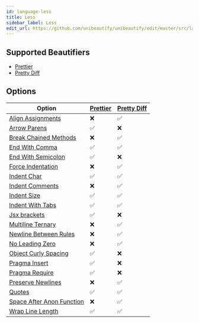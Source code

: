 ```yaml
---
id: language-less
title: Less
sidebar_label: Less
edit_url: https://github.com/unibeautify/unibeautify/edit/master/src/languages.json
---
```

## Supported Beautifiers
- [Prettier](/docs/beautifier-prettier.html)
- [Pretty Diff](/docs/beautifier-pretty-diff.html)
## Options
| Option | [Prettier](/docs/beautifier-prettier.html) | [Pretty Diff](/docs/beautifier-pretty-diff.html) |
| --- | --- | --- |
| [Align Assignments](/docs/option-align-assignments.html) | &#10060; | &#9989; |
| [Arrow Parens](/docs/option-arrow-parens.html) | &#9989; | &#10060; |
| [Break Chained Methods](/docs/option-break-chained-methods.html) | &#10060; | &#9989; |
| [End With Comma](/docs/option-end-with-comma.html) | &#9989; | &#9989; |
| [End With Semicolon](/docs/option-end-with-semicolon.html) | &#9989; | &#10060; |
| [Force Indentation](/docs/option-force-indentation.html) | &#10060; | &#9989; |
| [Indent Char](/docs/option-indent-char.html) | &#9989; | &#9989; |
| [Indent Comments](/docs/option-indent-comments.html) | &#10060; | &#9989; |
| [Indent Size](/docs/option-indent-size.html) | &#9989; | &#9989; |
| [Indent With Tabs](/docs/option-indent-with-tabs.html) | &#9989; | &#9989; |
| [Jsx brackets](/docs/option-jsx-brackets.html) | &#9989; | &#10060; |
| [Multiline Ternary](/docs/option-multiline-ternary.html) | &#10060; | &#9989; |
| [Newline Between Rules](/docs/option-newline-between-rules.html) | &#10060; | &#9989; |
| [No Leading Zero](/docs/option-no-leading-zero.html) | &#10060; | &#9989; |
| [Object Curly Spacing](/docs/option-object-curly-spacing.html) | &#9989; | &#10060; |
| [Pragma Insert](/docs/option-pragma-insert.html) | &#9989; | &#10060; |
| [Pragma Require](/docs/option-pragma-require.html) | &#9989; | &#10060; |
| [Preserve Newlines](/docs/option-preserve-newlines.html) | &#10060; | &#9989; |
| [Quotes](/docs/option-quotes.html) | &#9989; | &#9989; |
| [Space After Anon Function](/docs/option-space-after-anon-function.html) | &#10060; | &#9989; |
| [Wrap Line Length](/docs/option-wrap-line-length.html) | &#9989; | &#9989; |